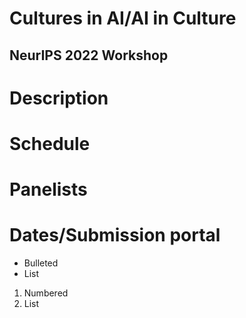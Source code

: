 # Cultures in AI/AI in Culture
## NeurIPS 2022 Workshop

# Description

# Schedule 
# Panelists
# Dates/Submission portal 

- Bulleted
- List

1. Numbered
2. List
